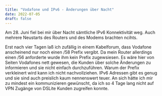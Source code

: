 ```yaml
---
title: "Vodafone und IPv6 - Änderungen über Nacht"
date: 2022-07-05
draft: false
---
```


Am 28. Juni fiel bei mir über Nacht sämtliche IPv6 Konnektivität weg.
Auch mehrere Neustarts des Routers und des Modems brachten ncihts.

Erst nach vier Tagen laß ich zufällig in einem Kabelforum, dass Vodafone anscheinend nur noch einen /58 Prefix vergibt. Da mein Router allerdings einen /56 anforderte wurde ihm kein Prefix zugewsiesen. Es wäre hier von Seiten Vodafones nett gewesen, die Kunden über solche Änderungen zu informieren und sie nicht einfach durchzuführen.
Warum der Prefix verkleinert wird kann ich nicht nachvollziehen. IPv6 Adressen gibt es genug und sie sind auch preislich kaum nennenswert teuer.
An sich hätte ich mir zu mindest ein kommunizieren gewünscht, da ich so 4 Tage lang nicht auf VPN Zugänge von DSLite Kunden zugreifen konnte.

